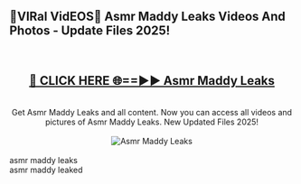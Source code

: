 <h2>🔴VIRal VidEOS🔴 Asmr Maddy Leaks Videos And Photos - Update Files 2025!</h2>
<br>
<div align="center">
<h2><a href="https://virallinks.top/odZfE0" rel="nofollow">🔴 CLICK HERE 🌐==►► Asmr Maddy Leaks</a></h2>
<br>
Get Asmr Maddy Leaks and all content. Now you can access all videos and pictures of Asmr Maddy Leaks. New Updated Files 2025!
<br>
<br>
<a href="https://virallinks.top/odZfE0" rel="nofollow" data-target="animated-image.originalLink"><img src="https://i.imgur.com/dJHk4Zq.gif)" alt="Asmr Maddy Leaks" style="max-width: 100%; display: inline-block;" data-target="animated-image.originalImage"></a>
</div>
<br>
asmr maddy leaks<br>
asmr maddy leaked